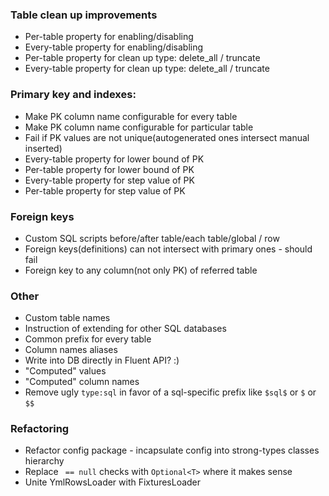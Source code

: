 
### Table clean up improvements
* Per-table property for enabling/disabling
* Every-table property for enabling/disabling
* Per-table property for clean up type: delete_all / truncate
* Every-table property for clean up type: delete_all / truncate

### Primary key and indexes:
* Make PK column name configurable for every table
* Make PK column name configurable for particular table
* Fail if PK values are not unique(autogenerated ones intersect manual inserted)
* Every-table property for lower bound of PK
* Per-table property for lower bound of PK
* Every-table property for step value of PK
* Per-table property for step value of PK

### Foreign keys
* Custom SQL scripts before/after table/each table/global / row
* Foreign keys(definitions) can not intersect with primary ones - should fail
* Foreign key to any column(not only PK) of referred table

### Other
* Custom table names
* Instruction of extending for other SQL databases
* Common prefix for every table
* Column names aliases
* Write into DB directly in Fluent API? :)
* "Computed" values
* "Computed" column names
* Remove ugly `type:sql` in favor of a sql-specific prefix like `$sql$` 
or `$` or `$$`

### Refactoring
* Refactor config package - incapsulate config into strong-types classes hierarchy
* Replace ` == null` checks with `Optional<T>` where it makes sense
* Unite YmlRowsLoader with FixturesLoader
